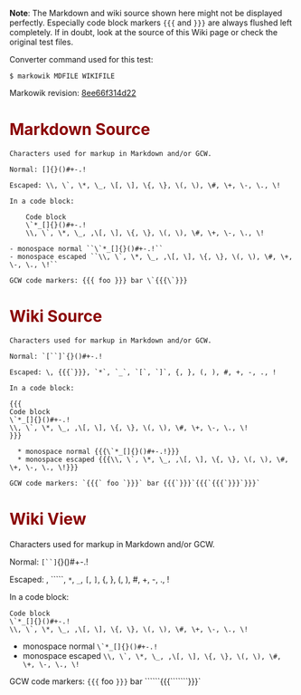 **Note**: The Markdown and wiki source shown here might not be displayed
perfectly. Especially code block markers `{{{` and `}}}` are always flushed
left completely. If in doubt, look at the source of this Wiki page or check the
original test files.

Converter command used for this test:

```
$ markowik MDFILE WIKIFILE 
```

Markowik revision: [8ee66f314d22](http://code.google.com/p/markowik/source/browse/?r=8ee66f314d22)

# <font color='darkred'>Markdown Source</font> #

```
Characters used for markup in Markdown and/or GCW.

Normal: []{}()#+-.!

Escaped: \\, \`, \*, \_, \[, \], \{, \}, \(, \), \#, \+, \-, \., \!

In a code block:

    Code block
    \`*_[]{}()#+-.!
    \\, \`, \*, \_, ,\[, \], \{, \}, \(, \), \#, \+, \-, \., \!

- monospace normal ``\`*_[]{}()#+-.!``
- monospace escaped ``\\, \`, \*, \_, ,\[, \], \{, \}, \(, \), \#, \+, \-, \., \!``

GCW code markers: {{{ foo }}} bar \`{{{\`}}}
```

# <font color='darkred'>Wiki Source</font> #

```
Characters used for markup in Markdown and/or GCW.

Normal: `[``]`{}()#+-.!

Escaped: \, {{{`}}}, `*`, `_`, `[`, `]`, {, }, (, ), #, +, -, ., !

In a code block:

{{{
Code block
\`*_[]{}()#+-.!
\\, \`, \*, \_, ,\[, \], \{, \}, \(, \), \#, \+, \-, \., \!
}}}

  * monospace normal {{{\`*_[]{}()#+-.!}}}
  * monospace escaped {{{\\, \`, \*, \_, ,\[, \], \{, \}, \(, \), \#, \+, \-, \., \!}}}

GCW code markers: `{{{` foo `}}}` bar {{{`}}}`{{{`{{{`}}}`}}}`
```

# <font color='darkred'>Wiki View</font> #

Characters used for markup in Markdown and/or GCW.

Normal: `[``]`{}()#+-.!

Escaped: \, `````, `*`, `_`, `[`, `]`, {, }, (, ), #, +, -, ., !

In a code block:

```
Code block
\`*_[]{}()#+-.!
\\, \`, \*, \_, ,\[, \], \{, \}, \(, \), \#, \+, \-, \., \!
```

  * monospace normal ``\`*_[]{}()#+-.!``
  * monospace escaped ``\\, \`, \*, \_, ,\[, \], \{, \}, \(, \), \#, \+, \-, \., \!``

GCW code markers: `{{{` foo `}}}` bar ``````{{{```````}}}`